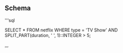 ## Schema

'''sql 

SELECT * 
FROM netflix 
WHERE type = 'TV Show'
AND SPLIT_PART(duration, ' ', 1)::INTEGER > 5;

,,,